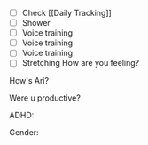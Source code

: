 - [ ] Check [[Daily Tracking]]
- [ ] Shower
- [ ] Voice training
- [ ] Voice training
- [ ] Voice training
- [ ] Stretching
How are you feeling?

How's Ari?

Were u productive?

ADHD:

Gender:
